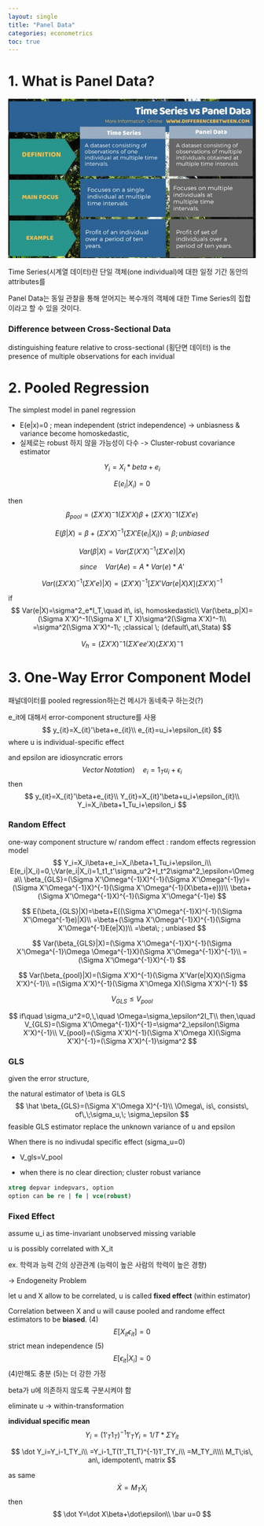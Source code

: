 ```yaml
---
layout: single
title: "Panel Data"
categories: econometrics
toc: true
---
```


# 1. What is Panel Data?

![Difference Between Time Series and Panel Data | Compare the Difference  Between Similar Terms](../../assets/images/2022-03-02-econometrics/Difference-Between-Time-Series-and-Panel-Data-Tabular-Form.jpg)

Time Series(시계열 데이터)란 단일 객체(one individual)에 대한 일정 기간 동안의 attributes를 

Panel Data는 동일 관찰을 통해 얻어지는 복수개의 객체에 대한 Time Series의 집합이라고 할 수 있을 것이다.



### Difference between Cross-Sectional Data

distinguishing feature relative to cross-sectional (횡단면 데이터) is the presence of multiple observations for each invidual





# 2. Pooled Regression

The simplest model in panel regression

- E(e|x)=0 ; mean independent (strict independence) -> unbiasness & variance become homoskedastic, 
- 실제로는 robust 하지 않을 가능성이 다수 -> Cluster-robust covariance estimator


$$
Y_i=X_i*beta+e_i
$$

$$
E(e_i|X_i)=0
$$

then
$$
\beta_{pool}=( \Sigma X'X)^-1 (\Sigma X'X)\beta + ( \Sigma X'X)^-1 (\Sigma X'e)
$$

$$
E(\beta|X) =\beta + (\Sigma X'X)^{-1} (\Sigma X' E(e_i|X_i)) = \beta  ;  unbiased
$$

$$
Var(\beta | X)=Var(\Sigma (X'X)^{{-1}}(\Sigma X'e)|X)
$$

$$
since\quad Var(Ae)=A*Var(e)*A'
$$

$$
Var((\Sigma X'X)^{-1}(\Sigma X'e)|X) = (\Sigma X'X)^{-1}[\Sigma X'Var(e|X)X](\Sigma X'X)^{{-1}}
$$

if
$$
Var(e|X)=\sigma^2_e*I_T,\quad it\, is\, homoskedastic\\
Var(\beta_p|X)=(\Sigma X'X)^-1(\Sigma X' I_T X)\sigma^2(\Sigma X'X)^-1\\
=\sigma^2(\Sigma X'X)^-1\; ;classical \; (default\,at\,Stata)
$$

$$
V_h=(\Sigma X'X)^-1(\Sigma X'ee'X)(\Sigma X'X)^-1
$$



# 3. One-Way Error Component Model

패널데이터를 pooled regression하는건 메시가 동네축구 하는것(?)

e_it에 대해서 error-component structure를 사용
$$
y_{it}=X_{it}'\beta+e_{it}\\
e_{it}=u_i+\epsilon_{it}
$$
where u is individual-specific effect

and epsilon are idiosyncratic errors
$$
Vector\, Notation)\quad
e_i=1_Tu_i+\epsilon_i
$$
then 
$$
y_{it}=X_{it}'\beta+e_{it}\\
Y_{it}=X_{it}'\beta+u_i+\epsilon_{it}\\
Y_i=X_i\beta+1_Tu_i+\epsilon_i
$$

### Random Effect

one-way component structure w/ random effect : random effects regression model
$$
Y_i=X_i\beta+e_i=X_i\beta+1_Tu_i+\epsilon_i\\
E(e_i|X_i)=0,\;Var(e_i|X_i)=1_t1_t'\sigma_u^2+I_t^2\sigma^2_\epsilon=\Omega\\
\beta_{GLS}=(\Sigma X'\Omega^{-1}X)^{-1}(\Sigma X'\Omega^{-1}y)=(\Sigma X'\Omega^{-1}X)^{-1}(\Sigma X'\Omega^{-1}(X\beta+e)))\\
\beta+(\Sigma X'\Omega^{-1}X)^{-1}(\Sigma X'\Omega^{-1}e)
$$

$$
E(\beta_{GLS}|X)=\beta+E((\Sigma X'\Omega^{-1}X)^{-1}(\Sigma X'\Omega^{-1}e)|X)\\
=\beta+(\Sigma X'\Omega^{-1}X)^{-1}(\Sigma X'\Omega^{-1}E(e|X))\\
=\beta\; ; unbiased
$$

$$
Var(\beta_{GLS}|X)=(\Sigma X'\Omega^{-1}X)^{-1}(\Sigma X'\Omega^{-1}\Omega \Omega^{-1}X)(\Sigma X'\Omega^{-1}X)^{-1}\\
=(\Sigma X'\Omega^{-1}X)^{-1}
$$

$$
Var(\beta_{pool}|X)=(\Sigma X'X)^{-1}(\Sigma X'Var(e|X)X)(\Sigma X'X)^{-1}\\
=(\Sigma X'X)^{-1}(\Sigma X'\Omega X)(\Sigma X'X)^{-1}
$$

$$
V_{GLS}\leq V_{pool}
$$




$$
if\quad \sigma_u^2=0,\,\quad \Omega=\sigma_\epsilon^2I_T\\
then,\quad V_{GLS}=(\Sigma X'\Omega^{-1}X)^{-1}=\sigma^2_\epsilon(\Sigma X'X)^{-1}\\
V_{pool}=(\Sigma X'X)^{-1}(\Sigma X'\Omega X)(\Sigma X'X)^{-1}=(\Sigma X'X)^{-1}\sigma^2
$$

### GLS

given the error structure,

the natural estimator of \beta is GLS
$$
\hat \beta_{GLS}=(\Sigma X'\Omega X)^{-1}\\
\Omega\, is\, consists\, of\,\;\sigma_u,\; \sigma_\epsilon
$$
feasible GLS estimator replace the unknown variance of u and epsilon

When there is no indivudal specific effect (sigma_u=0)

- V_gls=V_pool

- when there is no clear direction; cluster robust variance

```Stata
xtreg depvar indepvars, option
option can be re | fe | vce(robust)
```



### Fixed Effect

assume u_i as time-invariant unobserved missing variable

u is possibly correlated with X_it

ex. 학력과 능력 간의 상관관계 (능력이 높은 사람의 학력이 높은 경향)

-> Endogeneity Problem

let u and X allow to be correlated, u is called **fixed effect** (within estimator)

Correlation between X and u will cause pooled and randome effect estimators to be **biased**. (4)
$$
E[X_{it}\epsilon_{it}]=0
$$
strict mean independence (5)
$$
E[\epsilon_{it}|X_{i}]=0
$$
(4)만해도 충분 (5)는 더 강한 가정



beta가 u에 의존하지 않도록 구분시켜야 함

eliminate u -> within-transformation

**individual specific mean**
$$
Y_i=(1'_T1_T)^{-1} 1'_TY_i=1/T*\Sigma Y_{it}
$$

$$
\dot Y_i=Y_i-1_TY_i\\
=Y_i-1_T(1'_T1_T)^{-1}1'_TY_i\\
=M_TY_i\\\\
M_T\;is\, an\, idempotent\, matrix
$$

as same
$$
\dot X=M_TX_i
$$
then
$$
\dot Y=\dot X\beta+\dot\epsilon\\
\bar u=0
$$
